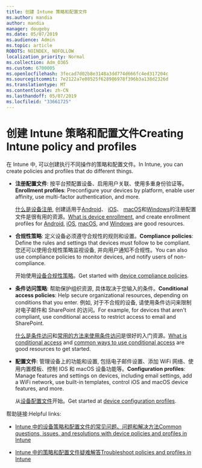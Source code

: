 ```yaml
---
title: 创建 Intune 策略和配置文件
ms.author: mandia
author: mandia
manager: dougeby
ms.date: 05/07/2019
ms.audience: Admin
ms.topic: article
ROBOTS: NOINDEX, NOFOLLOW
localization_priority: Normal
ms.collection: Adm_O365
ms.custom: 6700005
ms.openlocfilehash: 3fecad7d02b8e3148a3dd774d666fc4ed317204c
ms.sourcegitcommit: 7e2122a7e08525f628986978f396b3a138d2326d
ms.translationtype: MT
ms.contentlocale: zh-CN
ms.lasthandoff: 05/07/2019
ms.locfileid: "33661725"
---
```

# <a name="creating-intune-policy-and-profiles"></a><span data-ttu-id="4e1f7-102">创建 Intune 策略和配置文件</span><span class="sxs-lookup"><span data-stu-id="4e1f7-102">Creating Intune policy and profiles</span></span>

<span data-ttu-id="4e1f7-103">在 Intune 中, 可以创建执行不同操作的策略和配置文件。</span><span class="sxs-lookup"><span data-stu-id="4e1f7-103">In Intune, you can create policies and profiles that do different things.</span></span>

- <span data-ttu-id="4e1f7-104">**注册配置文件**: 按平台预配置设备、启用用户关联、使用多重身份验证等。</span><span class="sxs-lookup"><span data-stu-id="4e1f7-104">**Enrollment profiles**: Preconfigure your devices by platform, enable user affinity, use multi-factor authentication, and more.</span></span> 

  <span data-ttu-id="4e1f7-105">[什么是设备注册](https://docs.microsoft.com/intune/device-enrollment), 创建适用于[Android](https://docs.microsoft.com/intune/android-enroll)、 [iOS](https://docs.microsoft.com/intune/ios-enroll)、 [macOS](https://docs.microsoft.com/intune/macos-enroll)和[Windows](https://docs.microsoft.com/intune/windows-enrollment-methods)的注册配置文件是很有用的资源。</span><span class="sxs-lookup"><span data-stu-id="4e1f7-105">[What is device enrollment](https://docs.microsoft.com/intune/device-enrollment), and create enrollment profiles for [Android](https://docs.microsoft.com/intune/android-enroll), [iOS](https://docs.microsoft.com/intune/ios-enroll), [macOS](https://docs.microsoft.com/intune/macos-enroll), and [Windows](https://docs.microsoft.com/intune/windows-enrollment-methods) are good resources.</span></span>

- <span data-ttu-id="4e1f7-106">**合规性策略**: 定义设备必须遵守合规性的规则和设置。</span><span class="sxs-lookup"><span data-stu-id="4e1f7-106">**Compliance policies**: Define the rules and settings that devices must follow to be compliant.</span></span> <span data-ttu-id="4e1f7-107">您还可以使用合规性策略监视设备, 并向用户通知不合规性。</span><span class="sxs-lookup"><span data-stu-id="4e1f7-107">You can also use compliance policies to monitor devices, and notify users of non-compliance.</span></span> 

  <span data-ttu-id="4e1f7-108">开始使用[设备合规性策略](https://docs.microsoft.com/intune/device-compliance-get-started)。</span><span class="sxs-lookup"><span data-stu-id="4e1f7-108">Get started with [device compliance policies](https://docs.microsoft.com/intune/device-compliance-get-started).</span></span>
- <span data-ttu-id="4e1f7-109">**条件访问策略**: 帮助保护组织资源, 具体取决于您输入的条件。</span><span class="sxs-lookup"><span data-stu-id="4e1f7-109">**Conditional access policies**: Help secure organizational resources, depending on conditions that you enter.</span></span> <span data-ttu-id="4e1f7-110">例如, 对于不合规的设备, 请使用条件访问来限制对电子邮件和 SharePoint 的访问。</span><span class="sxs-lookup"><span data-stu-id="4e1f7-110">For example, for devices that aren't compliant, use conditional access to restrict access to email and SharePoint.</span></span>

  <span data-ttu-id="4e1f7-111">[什么是条件访问](https://docs.microsoft.com/intune/conditional-access)和[常用的方法来使用条件访问](https://docs.microsoft.com/intune/conditional-access-intune-common-ways-use)是很好的入门资源。</span><span class="sxs-lookup"><span data-stu-id="4e1f7-111">[What is conditional access](https://docs.microsoft.com/intune/conditional-access) and [common ways to use conditional access](https://docs.microsoft.com/intune/conditional-access-intune-common-ways-use) are good resources to get started.</span></span>

- <span data-ttu-id="4e1f7-112">**配置文件**: 管理设备上的功能和设置, 包括电子邮件设置、添加 WiFi 网络、使用内置模板、控制 IOS 和 macOS 设备功能等。</span><span class="sxs-lookup"><span data-stu-id="4e1f7-112">**Configuration profiles**: Manage features and settings on devices, including email settings, add a WiFi network, use built-in templates, control iOS and macOS device features, and more.</span></span> 

  <span data-ttu-id="4e1f7-113">从[设备配置文件](https://docs.microsoft.com/intune/device-profiles)开始。</span><span class="sxs-lookup"><span data-stu-id="4e1f7-113">Get started at [device configuration profiles](https://docs.microsoft.com/intune/device-profiles).</span></span>

<span data-ttu-id="4e1f7-114">帮助链接:</span><span class="sxs-lookup"><span data-stu-id="4e1f7-114">Helpful links:</span></span>

- [<span data-ttu-id="4e1f7-115">Intune 中的设备策略和配置文件的常见问题、问题和解决方法</span><span class="sxs-lookup"><span data-stu-id="4e1f7-115">Common questions, issues, and resolutions with device policies and profiles in Intune</span></span>](https://docs.microsoft.com/intune/device-profile-troubleshoot)

- [<span data-ttu-id="4e1f7-116">Intune 中的策略和配置文件疑难解答</span><span class="sxs-lookup"><span data-stu-id="4e1f7-116">Troubleshoot policies and profiles in Intune</span></span>](https://docs.microsoft.com/intune/troubleshoot-policies-in-microsoft-intune)
